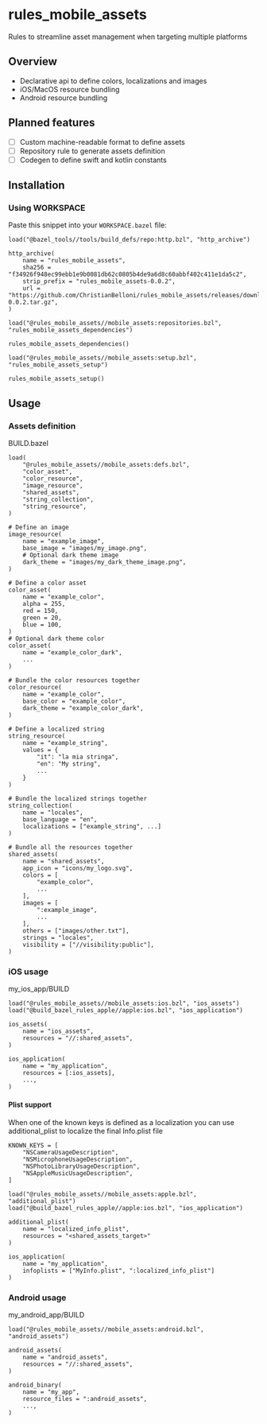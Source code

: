 # rules_mobile_assets

Rules to streamline asset management when targeting multiple platforms

## Overview
 - Declarative api to define colors, localizations and images
 - iOS/MacOS resource bundling
 - Android resource bundling

## Planned features
 - [ ] Custom machine-readable format to define assets
 - [ ] Repository rule to generate assets definition
 - [ ] Codegen to define swift and kotlin constants

## Installation

### Using WORKSPACE

Paste this snippet into your `WORKSPACE.bazel` file:

```starlark
load("@bazel_tools//tools/build_defs/repo:http.bzl", "http_archive")

http_archive(
    name = "rules_mobile_assets",
    sha256 = "f34926f948ec99ebb1e9b0081db62c0805b4de9a6d8c60abbf402c411e1da5c2",
    strip_prefix = "rules_mobile_assets-0.0.2",
    url = "https://github.com/ChristianBelloni/rules_mobile_assets/releases/download/0.0.2/rules_mobile_assets-0.0.2.tar.gz",
)

load("@rules_mobile_assets//mobile_assets:repositories.bzl", "rules_mobile_assets_dependencies")

rules_mobile_assets_dependencies()

load("@rules_mobile_assets//mobile_assets:setup.bzl", "rules_mobile_assets_setup")

rules_mobile_assets_setup()
```

## Usage

### Assets definition

BUILD.bazel

```starlark
load(
    "@rules_mobile_assets//mobile_assets:defs.bzl",
    "color_asset",
    "color_resource",
    "image_resource",
    "shared_assets",
    "string_collection",
    "string_resource",
)

# Define an image
image_resource(
    name = "example_image",
    base_image = "images/my_image.png",
    # Optional dark theme image
    dark_theme = "images/my_dark_theme_image.png",
)

# Define a color asset
color_asset(
    name = "example_color",
    alpha = 255,
    red = 150,
    green = 20,
    blue = 100,
)
# Optional dark theme color
color_asset(
    name = "example_color_dark",
    ...
)

# Bundle the color resources together
color_resource(
    name = "example_color",
    base_color = "example_color",
    dark_theme = "example_color_dark",
)

# Define a localized string
string_resource(
    name = "example_string",
    values = {
        "it": "la mia stringa",
        "en": "My string",
        ...
    }
)

# Bundle the localized strings together
string_collection(
    name = "locales",
    base_language = "en",
    localizations = ["example_string", ...]
)

# Bundle all the resources together
shared_assets(
    name = "shared_assets",
    app_icon = "icons/my_logo.svg",
    colors = [
        "example_color", 
        ...
    ],
    images = [
        ":example_image",
        ...
    ],
    others = ["images/other.txt"],
    strings = "locales",
    visibility = ["//visibility:public"],
)
```


### iOS usage

my_ios_app/BUILD

```
load("@rules_mobile_assets//mobile_assets:ios.bzl", "ios_assets")
load("@build_bazel_rules_apple//apple:ios.bzl", "ios_application")

ios_assets(
    name = "ios_assets",
    resources = "//:shared_assets",
)

ios_application(
    name = "my_application",
    resources = [:ios_assets],
    ...,
)
```
#### Plist support


When one of the known keys is defined as a localization you can use additional_plist to localize the final Info.plist file

```
KNOWN_KEYS = [
    "NSCameraUsageDescription",
    "NSMicrophoneUsageDescription",
    "NSPhotoLibraryUsageDescription",
    "NSAppleMusicUsageDescription",
]
```

```
load("@rules_mobile_assets//mobile_assets:apple.bzl", "additional_plist")
load("@build_bazel_rules_apple//apple:ios.bzl", "ios_application")

additional_plist(
    name = "localized_info_plist",
    resources = "<shared_assets_target>"
)

ios_application(
    name = "my_application",
    infoplists = ["MyInfo.plist", ":localized_info_plist"]
)
```

### Android usage

my_android_app/BUILD

```
load("@rules_mobile_assets//mobile_assets:android.bzl", "android_assets")

android_assets(
    name = "android_assets",
    resources = "//:shared_assets",
)

android_binary(
    name = "my_app",
    resource_files = ":android_assets",
    ...,
)
```
